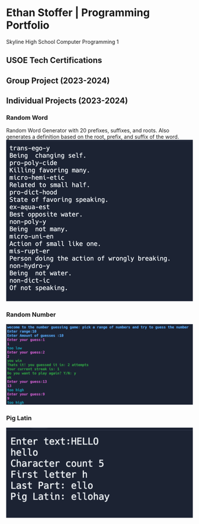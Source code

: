 # Ethan Stoffer | Programming Portfolio
Skyline High School Computer Programming 1
## USOE Tech Certifications

## Group Project (2023-2024)

## Individual Projects (2023-2024)

### Random Word
Random Word Generator with 20 prefixes, suffixes, and roots. Also generates a definition based on the root, prefix, and suffix of the word.
![randomword](https://github.com/Ethankest/programmingportfolio/blob/main/images/randomword.png?raw=true)
### Random Number
![randomnumber](https://github.com/Ethankest/programmingportfolio/blob/main/images/randomnumber.png?raw=true)
### Pig Latin
![pigLatin](https://github.com/Ethankest/programmingportfolio/blob/main/images/pigLatin.png?raw=true)
